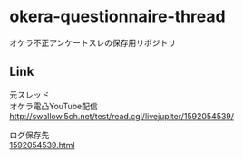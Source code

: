 # okera-questionnaire-thread

オケラ不正アンケートスレの保存用リポジトリ

## Link

元スレッド  
オケラ電凸YouTube配信  
http://swallow.5ch.net/test/read.cgi/livejupiter/1592054539/  

ログ保存先  
[1592054539.html](./1592054539.html)
